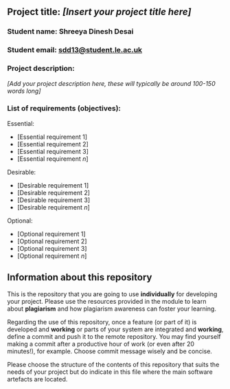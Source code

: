 [comment]: # "You may find the following markdown cheat sheet useful: https://www.markdownguide.org/cheat-sheet/. You may also consider using an online Markdown editor such as StackEdit or makeareadme."

## Project title: _[Insert your project title here]_

### Student name: Shreeya Dinesh Desai

### Student email: sdd13@student.le.ac.uk

### Project description:

_[Add your project description here, these will typically be around 100-150 words long]_

### List of requirements (objectives):

[comment]: # "You can add as many additional bullet points as necessary by adding an additional hyphon symbol '-' at the end of each list"

Essential:

- [Essential requirement 1]
- [Essential requirement 2]
- [Essential requirement 3]
- [Essential requirement *n*]

Desirable:

- [Desirable requirement 1]
- [Desirable requirement 2]
- [Desirable requirement 3]
- [Desirable requirement *n*]

Optional:

- [Optional requirement 1]
- [Optional requirement 2]
- [Optional requirement 3]
- [Optional requirement *n*]

## Information about this repository

This is the repository that you are going to use **individually** for developing your project. Please use the resources provided in the module to learn about **plagiarism** and how plagiarism awareness can foster your learning.

Regarding the use of this repository, once a feature (or part of it) is developed and **working** or parts of your system are integrated and **working**, define a commit and push it to the remote repository. You may find yourself making a commit after a productive hour of work (or even after 20 minutes!), for example. Choose commit message wisely and be concise.

Please choose the structure of the contents of this repository that suits the needs of your project but do indicate in this file where the main software artefacts are located.
